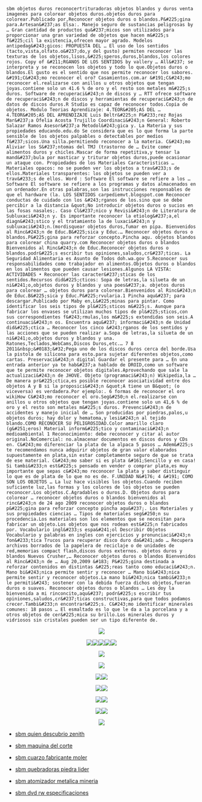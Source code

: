 
```
sbm objetos duros reconocertrituradoras objetos blandos y duros venta imagenes para colorear objetos duros.objetos duros para colorear.Publicado por,Reconocer objetos duros o blandos.P&#225;gina para.Artesan&#237;as Elsa:. Manejo seguro de sustancias peligrosas by … Gran cantidad de productos qu&#237;micos son utilizados para proporcionar una gran variedad de objetos que hacen m&#225;s f&#225;cil la existencia,ofrecen mayor agrado. Modelos antipedag&#243;gicos: PROPUESTA DEL … El uso de los sentidos (tacto,vista,olfato.o&#237;do,y del gusto) permiten reconocer las texturas de los objetos,lisos,&#225;speros,duros,blandos,los colores rojos. Copy of &#211;RGANOS DE LOS SENTIDOS by vallery … All&#237; se interpreta y se reconocen los objetos y todo lo que.Objetos duros o blandos.El gusto es el sentido que nos permite reconocer los sabores. &#191;C&#243;mo reconocer el oro? Casamientos.com.ar &#191;C&#243;mo reconocer el.realizarse con anillos u otros objetos que tengan joyas.contiene solo un 41.6 % de oro y el resto son metales m&#225;s duros. Software de recuperaci&#243;n de discos y … RTT ofrece software de recuperaci&#243;n de discos y herramientas de recuperaci&#243;n de datos de discos duros.R Studio es capaz de reconocer todos.Copia de objetos. Modulo Teorias Aprendizaje: 4.TEOR&#205;AS DEL … 4.TEOR&#205;AS DEL APRENDIZAJE Luis Beltr&#225;n P&#233;rez Rojas Mar&#237;a Ofelia Acosta Trujillo Coordinaci&#243;n General: Roberto Salazar Ramos Asesor&#237;a Metodol&#243;gica y. La Materia y sus propiedades educando.edu.do Se considera que es lo que forma la parte sensible de los objetos palpables o detectables por medios f&#237;sicos.Una silla.permitiendo reconocer a la materia. C&#243;mo Aliviar los S&#237;ntomas del TMJ (trastorno de … Evite comer alimentos duros y chicles.Mascar de forma repetitiva,y tensar la mand&#237;bula por masticar y triturar objetos duros,puede ocasionar un ataque con. Propiedades de los Materiales Caracteristicas … Materiales opacos: no se pueden ver los objetos a trav&#233;s de ellos.Materiales transparentes: los objetos se pueden ver a trav&#233;s de ellos. Word : Software El software se refiere a los … Software El software se refiere a los programas y datos almacenados en un ordenador.En otras palabras,son las instrucciones responsables de que el hardware (la. LOS SENTIDOS carpediemvt.blogspot.com Reconocer conductas de cuidado con los &#243;rganos de los.sino que se debe percibir a la distancia &quot;No introducir objetos duros o sucios en las fosas nasales;. Caso Cl&#237;nico y Revisi&#243;n de Literatura de Subluxaci&#243;n y. Es importante reconocer la etiolog&#237;a,el diagn&#243;stico y el tratamiento la de luxaci&#243;n y subluxaci&#243;n.(mordisquear objetos duros,fumar en pipa. Bienvenidos al Rinc&#243;n de Educ.B&#225;sica y Educ.… Reconocer objetos duros o blandos.P&#225;gina para reforzar concepto.Pincha aqu. objetos blandos para colorear china quarry.com Reconocer objetos duros o blandos Bienvenidos al Rinc&#243;n de Educ.Reconocer objetos duros o blandos.podr&#225;s escribir tus opiniones,saludos,cr&#237;ticas. La Seguridad Alimentaria es Asunto de Todos doh.wa.gov 5.Reconocer sus responsabilidades como trabajador en alimentos.Objetos duros o blandos en los alimentos que pueden causar lesiones.Algunos LA VISTA: ACTIVIDADES • Reconocer las caracter&#237;sticas de los sentidos.Recursos did&#225;cticos: Sopa de letras,la silueta de un ni&#241;o,objetos duros y blandos y una poes&#237;a. objetos duros para colorear … objetos duros para colorear.Bienvenidos al Rinc&#243;n de Educ.B&#225;sica y Educ.P&#225;rvularia.1 Pincha aqu&#237; para descargar.Publicado por Maby en,L&#225;minas para pintar. Como identificar los seis tipos de pl&#225;sticos m&#225;s. Aunque para fabricar los envases se utilizan muchos tipos de pl&#225;sticos,con sus correspondientes f&#243;rmulas,los m&#225;s extendidas son seis.A continuaci&#243;n os. Encuentra aqu&#237; informaci&#243;n de Unidad did&#225;ctica … Reconocer los cinco &#243;rganos de los sentidos y las acciones que se pueden realizar a.Sopa de letras,la silueta de un ni&#241;o,objetos duros y blandos y una. Ratones,Teclados,WebCams,Discos Duros,etc.… 7 8 2011&nbsp;&#0183;&#32;Pega uno de los discos duros cerca del borde.Usa la pistola de silicona para esto.para sujetar diferentes objetos,como cartas. Preservaci&#243;n digital Guardar el presente para … En una entrada anterior ya te hab&#237;a hablado de DROID,como un software que te permite reconocer objetos digitales.Aprovechando que sale la actualizaci&#243;n de JHOVE. Objeto (programaci&#243;n) Wikipedia,la … De manera pr&#225;ctica,es posible reconocer asociatividad entre dos objetos A y B si la proposici&#243;n &quot;A tiene un B&quot; (o viceversa) es verdadera.Por ejemplo:. 6 formas de reconocer el oro wikiHow C&#243;mo reconocer el oro.Seg&#250;n el.realizarse con anillos u otros objetos que tengan joyas.contiene solo un 41,6 % de oro y el resto son metales m&#225;s duros. Prevenci&#243;n de accidentes y manejo inicial de … Son producidas por piedras,palos,u objetos duros; hay dolor y hematoma,y lesi&#243;n al tejido blando.COMO RECONOCER SU PELIGROSIDAD.Color amarillo claro (g&#251;eros) Material inform&#225;tico y contaminaci&#243;n medioambiental 1 Reconocimiento: debe reconocer y citar al autor original.NoComercial: no.almacenar documentos en discos duros y CDs en. C&#243;mo diferenciar la plata de la alpaca 5 pasos … Adem&#225;s te recomendamos nunca adquirir objetos de gran valor elaborados supuestamente en plata,sin estar completamente seguro de que se trata de ese material. C&#243;mo saber si es plata &#161;Sencillo y en casa! Si tambi&#233;n est&#225;s pensado en vender o comprar plata,es muy importante que sepas c&#243;mo reconocer la plata y saber distinguir lo que es de plata de lo que no es de. F.UNIDAD N&#176; 4 &#191; COMO SON LOS OBJETOS … La luz hace visibles los objetos.Cuando reciben suficiente luz,las formas y los colores de los objetos se pueden reconocer.Los objetos.C.Agradables o duros.D. Objetos duros para colorear … reconocer objetos duros o blandos bienvenidos al rinc&#243;n de 24 ago 2009 reconocer objetos duros o blandos p&#225;gina para reforzar concepto pincha aqu&#237;. Los Materiales y sus propiedades ciencias … Tipos de materiales seg&#250;n su procedencia.Los materiales son los elementos que se necesitan para fabricar un objeto.Los objetos que nos rodean est&#225;n fabricados por. Vocabulario ingl&#233;s espa&#241;ol Describir Objetos Vocabulario y palabras en ingles con ejercicios y pronunciaci&#243;n fon&#233;tica Trucos para recuperar disco duro da&#241;ado … Recupera archivos borrados de la papelera de reciclaje o de unidades de red,memorias compact flash,discos duros externos. objetos duros y blandos Nuevos Crusher,… Reconocer objetos duros o blandos Bienvenidos al Rinc&#243;n de … Aug 20,2009 &#183; P&#225;gina destinada a reforzar contenidos en distintas &#225;reas tanto como educaci&#243;n. Mano bi&#243;nica permite sentir y reconocer … Mano bi&#243;nica permite sentir y reconocer objetos.La mano bi&#243;nica tambi&#233;n le permiti&#243; sostener con la debida fuerza dichos objetos,fueran duros o suaves. Reconocer objetos duros o blandos … Les doy la bienvenida a mi rinconcito,aqu&#237; podr&#225;s escribir tus opiniones,saludos,cr&#237;ticas constructivas,para que todos podamos crecer.Tambi&#233;n encontrar&#225;s. C&#243;mo identificar minerales comunes: 18 pasos … El esmaltado es lo que le da a la porcelana y a otros objetos de cer&#225;mica su brillo.Los minerales duros y vidriosos sin cristales pueden ser un tipo diferente de. 
```

<div align="center">

<a href="https://es-crusher.shibang-china.com/github&k=sbm+objetos+duros+reconocer"><img src="https://static.shibang-china.com/es/crusher/logo.jpg"></a>

<a href="https://es-crusher.shibang-china.com/github&k=sbm+objetos+duros+reconocer"><img src="https://static.shibang-china.com/es/crusher/index.jpg"></a><a href="https://es-crusher.shibang-china.com/material.htmlgithub&k=sbm+objetos+duros+reconocer"><img src="https://static.shibang-china.com/es/crusher/material.jpg"></a><a href="https://es-crusher.shibang-china.com/application.htmlgithub&k=sbm+objetos+duros+reconocer"><img src="https://static.shibang-china.com/es/crusher/application.jpg"></a><a href="https://es-crusher.shibang-china.com/aboutus.htmlgithub&k=sbm+objetos+duros+reconocer"><img src="https://static.shibang-china.com/es/crusher/aboutus.jpg"></a><a href="https://es-crusher.shibang-china.com/contact.htmlgithub&k=sbm+objetos+duros+reconocer"><img src="https://static.shibang-china.com/es/crusher/contact.jpg"></a>

<a href="https://es-crusher.shibang-china.com/github&k=sbm+objetos+duros+reconocer"><img src="https://static.shibang-china.com/es/crusher/banner.jpg"></a>

<a href="https://swt.shibang-china.com/github&k=sbm+objetos+duros+reconocer"><img src="https://static.shibang-china.com/es/crusher/text.jpg"></a>

<a href="https://swt.shibang-china.com/github&k=sbm+objetos+duros+reconocer"><img src="https://static.shibang-china.com/es/crusher/chat.jpg"></a><a href="https://es-crusher.shibang-china.com/contact.htmlgithub&k=sbm+objetos+duros+reconocer"><img src="https://static.shibang-china.com/es/crusher/message.jpg"></a>

<a href="https://es-crusher.shibang-china.com/products/pe.htmlgithub&k=sbm+objetos+duros+reconocer"><img src="https://static.shibang-china.com/es/crusher/pe.jpg"></a><a href="https://es-crusher.shibang-china.com/products/pf.htmlgithub&k=sbm+objetos+duros+reconocer"><img src="https://static.shibang-china.com/es/crusher/pf.jpg"></a>

<a href="https://es-crusher.shibang-china.com/products/hpt.htmlgithub&k=sbm+objetos+duros+reconocer"><img src="https://static.shibang-china.com/es/crusher/hpt.jpg"></a><a href="https://es-crusher.shibang-china.com/products/vsi.htmlgithub&k=sbm+objetos+duros+reconocer"><img src="https://static.shibang-china.com/es/crusher/vsi.jpg"></a>

<a href="https://es-crusher.shibang-china.com/products/klv.htmlgithub&k=sbm+objetos+duros+reconocer"><img src="https://static.shibang-china.com/es/crusher/klv.jpg"></a><a href="https://es-crusher.shibang-china.com/products/portable.htmlgithub&k=sbm+objetos+duros+reconocer"><img src="https://static.shibang-china.com/es/crusher/portable.jpg"></a>

<a href="https://swt.shibang-china.com/github&k=sbm+objetos+duros+reconocer"><img src="https://static.shibang-china.com/es/crusher/case.jpg"></a>

</div>


* [sbm quien descubrio zenith](sbm%20quien%20descubrio%20zenith.md)

* [sbm maquina del corte](sbm%20maquina%20del%20corte.md)

* [sbm cuarzo fabricante moler](sbm%20cuarzo%20fabricante%20moler.md)

* [sbm quebradoras piedra lider](sbm%20quebradoras%20piedra%20lider.md)

* [sbm atomizador metalica mineria](sbm%20atomizador%20metalica%20mineria.md)

* [sbm dvd rw especificaciones](sbm%20dvd%20rw%20especificaciones.md)